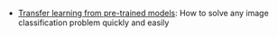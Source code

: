 * [Transfer learning from pre-trained models](https://towardsdatascience.com/transfer-learning-from-pre-trained-models-f2393f124751): How to solve any image classification problem quickly and easily

